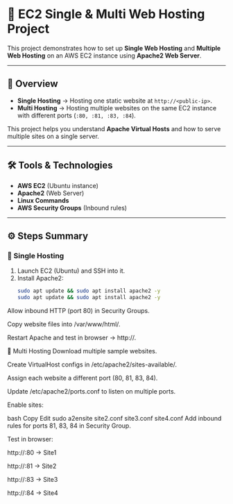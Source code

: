 # 🚀 EC2 Single & Multi Web Hosting Project

This project demonstrates how to set up **Single Web Hosting** and **Multiple Web Hosting** on an AWS EC2 instance using **Apache2 Web Server**.

---

## 📖 Overview
- **Single Hosting** → Hosting one static website at `http://<public-ip>`.  
- **Multi Hosting** → Hosting multiple websites on the same EC2 instance with different ports (`:80, :81, :83, :84`).  

This project helps you understand **Apache Virtual Hosts** and how to serve multiple sites on a single server.

---

## 🛠️ Tools & Technologies
- **AWS EC2** (Ubuntu instance)
- **Apache2** (Web Server)
- **Linux Commands**
- **AWS Security Groups** (Inbound rules)

---

## ⚙️ Steps Summary

### 🔹 Single Hosting
1. Launch EC2 (Ubuntu) and SSH into it.  
2. Install Apache2:  
   ```bash
   sudo apt update && sudo apt install apache2 -y
   sudo apt update && sudo apt install apache2 -y
Allow inbound HTTP (port 80) in Security Groups.

Copy website files into /var/www/html/.

Restart Apache and test in browser → http://<public-ip>.

🔹 Multi Hosting
Download multiple sample websites.

Create VirtualHost configs in /etc/apache2/sites-available/.

Assign each website a different port (80, 81, 83, 84).

Update /etc/apache2/ports.conf to listen on multiple ports.

Enable sites:

bash
Copy
Edit
sudo a2ensite site2.conf site3.conf site4.conf
Add inbound rules for ports 81, 83, 84 in Security Group.

Test in browser:

http://<public-ip>:80 → Site1

http://<public-ip>:81 → Site2

http://<public-ip>:83 → Site3

http://<public-ip>:84 → Site4
